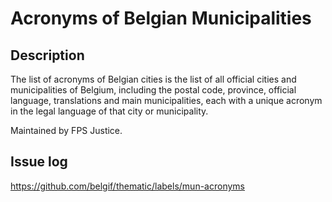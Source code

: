 # Acronyms of Belgian Municipalities

## Description

The list of acronyms of Belgian cities is the list of all official cities and municipalities of Belgium,
including the postal code, province, official language, translations and main municipalities, each with
a unique acronym in the legal language of that city or municipality.

Maintained by FPS Justice.

## Issue log

https://github.com/belgif/thematic/labels/mun-acronyms
